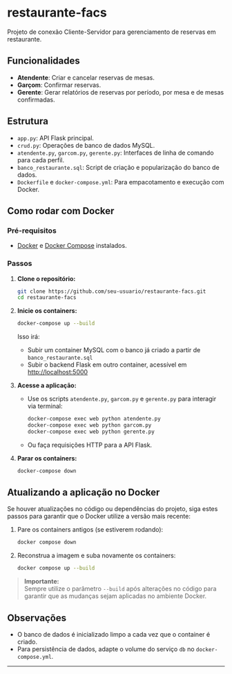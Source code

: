 # restaurante-facs

Projeto de conexão Cliente-Servidor para gerenciamento de reservas em restaurante.

## Funcionalidades

- **Atendente**: Criar e cancelar reservas de mesas.
- **Garçom**: Confirmar reservas.
- **Gerente**: Gerar relatórios de reservas por período, por mesa e de mesas confirmadas.

## Estrutura

- `app.py`: API Flask principal.
- `crud.py`: Operações de banco de dados MySQL.
- `atendente.py`, `garcom.py`, `gerente.py`: Interfaces de linha de comando para cada perfil.
- `banco_restaurante.sql`: Script de criação e popularização do banco de dados.
- `Dockerfile` e `docker-compose.yml`: Para empacotamento e execução com Docker.

## Como rodar com Docker

### Pré-requisitos

- [Docker](https://www.docker.com/) e [Docker Compose](https://docs.docker.com/compose/) instalados.

### Passos

1. **Clone o repositório:**
   ```sh
   git clone https://github.com/seu-usuario/restaurante-facs.git
   cd restaurante-facs
   ```

2. **Inicie os containers:**
   ```sh
   docker-compose up --build
   ```

   Isso irá:
   - Subir um container MySQL com o banco já criado a partir de `banco_restaurante.sql`
   - Subir o backend Flask em outro container, acessível em [http://localhost:5000](http://localhost:5000)

3. **Acesse a aplicação:**
   - Use os scripts `atendente.py`, `garcom.py` e `gerente.py` para interagir via terminal:
     ```sh
     docker-compose exec web python atendente.py
     docker-compose exec web python garcom.py
     docker-compose exec web python gerente.py
     ```

   - Ou faça requisições HTTP para a API Flask.

4. **Parar os containers:**
   ```sh
   docker-compose down
   ```

## Atualizando a aplicação no Docker

Se houver atualizações no código ou dependências do projeto, siga estes passos para garantir que o Docker utilize a versão mais recente:

1. Pare os containers antigos (se estiverem rodando):
   ```sh
   docker compose down
   ```

2. Reconstrua a imagem e suba novamente os containers:
   ```sh
   docker compose up --build
   ```

> **Importante:**  
> Sempre utilize o parâmetro `--build` após alterações no código para garantir que as mudanças sejam aplicadas no ambiente Docker.

## Observações

- O banco de dados é inicializado limpo a cada vez que o container é criado.
- Para persistência de dados, adapte o volume do serviço `db` no `docker-compose.yml`.

---
